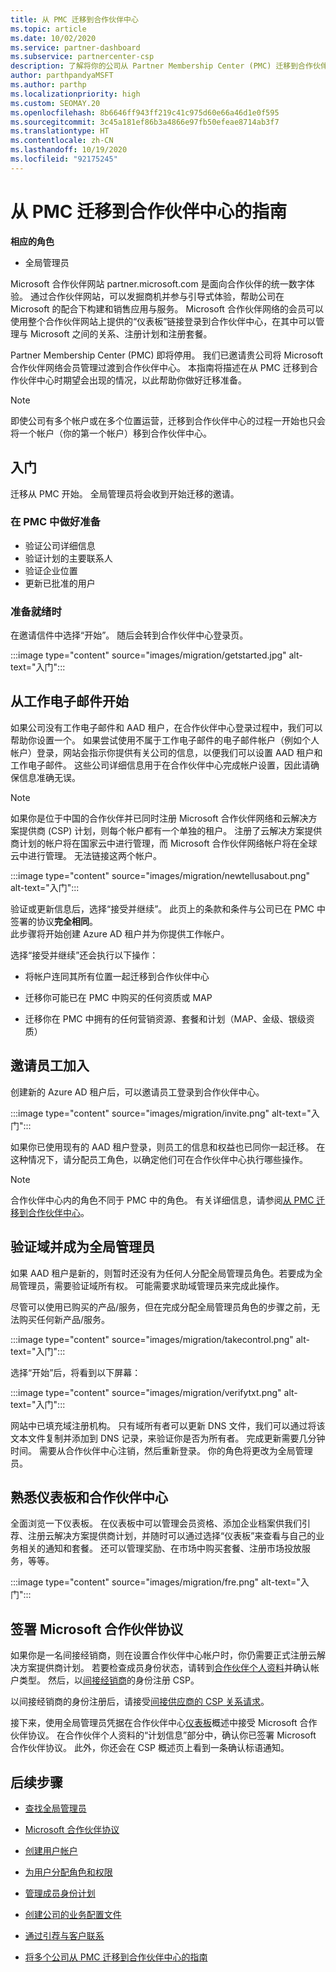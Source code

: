 ```yaml
---
title: 从 PMC 迁移到合作伙伴中心
ms.topic: article
ms.date: 10/02/2020
ms.service: partner-dashboard
ms.subservice: partnercenter-csp
description: 了解将你的公司从 Partner Membership Center (PMC) 迁移到合作伙伴中心的方式，包括需要遵循的步骤。
author: parthpandyaMSFT
ms.author: parthp
ms.localizationpriority: high
ms.custom: SEOMAY.20
ms.openlocfilehash: 8b6646ff943ff219c41c975d60e66a46d1e0f595
ms.sourcegitcommit: 3c45a181ef86b3a4866e97fb50efeae8714ab3f7
ms.translationtype: HT
ms.contentlocale: zh-CN
ms.lasthandoff: 10/19/2020
ms.locfileid: "92175245"
---
```

# <a name="guide-to-migrating-from-pmc-to-partner-center"></a>从 PMC 迁移到合作伙伴中心的指南

**相应的角色**

- 全局管理员

Microsoft 合作伙伴网站 partner.microsoft.com 是面向合作伙伴的统一数字体验。 通过合作伙伴网站，可以发掘商机并参与引导式体验，帮助公司在 Microsoft 的配合下构建和销售应用与服务。 Microsoft 合作伙伴网络的会员可以使用整个合作伙伴网站上提供的“仪表板”链接登录到合作伙伴中心，在其中可以管理与 Microsoft 之间的关系、注册计划和注册套餐。

Partner Membership Center (PMC) 即将停用。 我们已邀请贵公司将 Microsoft 合作伙伴网络会员管理过渡到合作伙伴中心。 本指南将描述在从 PMC 迁移到合作伙伴中心时期望会出现的情况，以此帮助你做好迁移准备。

>[!NOTE]
>即使公司有多个帐户或在多个位置运营，迁移到合作伙伴中心的过程一开始也只会将一个帐户（你的第一个帐户）移到合作伙伴中心。

## <a name="get-started"></a>入门

迁移从 PMC 开始。 全局管理员将会收到开始迁移的邀请。

### <a name="prepare-in-pmc"></a>在 PMC 中做好准备

- 验证公司详细信息
- 验证计划的主要联系人
- 验证企业位置
- 更新已批准的用户

### <a name="when-youre-ready"></a>准备就绪时

在邀请信件中选择“开始”。 随后会转到合作伙伴中心登录页。

:::image type="content" source="images/migration/getstarted.jpg" alt-text="入门":::

## <a name="start-with-your-work-email"></a>从工作电子邮件开始

如果公司没有工作电子邮件和 AAD 租户，在合作伙伴中心登录过程中，我们可以帮助你设置一个。 如果尝试使用不属于工作电子邮件的电子邮件帐户（例如个人帐户）登录，网站会指示你提供有关公司的信息，以便我们可以设置 AAD 租户和工作电子邮件。 这些公司详细信息用于在合作伙伴中心完成帐户设置，因此请确保信息准确无误。

>[!NOTE]
>如果你是位于中国的合作伙伴并已同时注册 Microsoft 合作伙伴网络和云解决方案提供商 (CSP) 计划，则每个帐户都有一个单独的租户。 注册了云解决方案提供商计划的帐户将在国家云中进行管理，而 Microsoft 合作伙伴网络帐户将在全球云中进行管理。 无法链接这两个帐户。

:::image type="content" source="images/migration/newtellusabout.png" alt-text="入门":::

验证或更新信息后，选择“接受并继续”。
此页上的条款和条件与公司已在 PMC 中签署的协议**完全相同**。  
此步骤将开始创建 Azure AD 租户并为你提供工作帐户。

选择“接受并继续”还会执行以下操作：

- 将帐户连同其所有位置一起迁移到合作伙伴中心

- 迁移你可能已在 PMC 中购买的任何资质或 MAP

- 迁移你在 PMC 中拥有的任何营销资源、套餐和计划（MAP、金级、银级资质）

## <a name="invite-employees-to-join-you"></a>邀请员工加入

创建新的 Azure AD 租户后，可以邀请员工登录到合作伙伴中心。

:::image type="content" source="images/migration/invite.png" alt-text="入门":::

如果你已使用现有的 AAD 租户登录，则员工的信息和权益也已同你一起迁移。 在这种情况下，请分配员工角色，以确定他们可在合作伙伴中心执行哪些操作。 

>[!NOTE] 
>合作伙伴中心内的角色不同于 PMC 中的角色。 有关详细信息，请参阅[从 PMC 迁移到合作伙伴中心](move-pmc-pc-map.md)。

## <a name="verify-your-domain-and-become-a-global-admin"></a>验证域并成为全局管理员  

如果 AAD 租户是新的，则暂时还没有为任何人分配全局管理员角色。若要成为全局管理员，需要验证域所有权。 可能需要求助域管理员来完成此操作。

尽管可以使用已购买的产品/服务，但在完成分配全局管理员角色的步骤之前，无法购买任何新产品/服务。

:::image type="content" source="images/migration/takecontrol.png" alt-text="入门":::

选择“开始”后，将看到以下屏幕：

:::image type="content" source="images/migration/verifytxt.png" alt-text="入门":::

网站中已填充域注册机构。 只有域所有者可以更新 DNS 文件，我们可以通过将该文本文件复制并添加到 DNS 记录，来验证你是否为所有者。 完成更新需要几分钟时间。 需要从合作伙伴中心注销，然后重新登录。 你的角色将更改为全局管理员。

## <a name="get-acquainted-with-your-dashboard-and-partner-center"></a>熟悉仪表板和合作伙伴中心

全面浏览一下仪表板。 在仪表板中可以管理会员资格、添加企业档案供我们引荐、注册云解决方案提供商计划，并随时可以通过选择“仪表板”来查看与自己的业务相关的通知和套餐。 还可以管理奖励、在市场中购买套餐、注册市场投放服务，等等。  

:::image type="content" source="images/migration/fre.png" alt-text="入门":::

## <a name="sign-the-microsoft-partner-agreement"></a>签署 Microsoft 合作伙伴协议

如果你是一名间接经销商，则在设置合作伙伴中心帐户时，你仍需要正式注册云解决方案提供商计划。 若要检查成员身份状态，请转到[合作伙伴个人资料](https://partner.microsoft.com/pcv/accountsettings/partnerprofile)并确认帐户类型。 然后，以[间接经销商](enrolling-in-the-csp-program.md)的身份注册 CSP。

 以间接经销商的身份注册后，请接受[间接供应商的 CSP 关系请求](indirect-reseller-tasks-in-partner-center.md)。

接下来，使用全局管理员凭据在合作伙伴中心[仪表板](https://partner.microsoft.com/pvc/dashboard)概述中接受 Microsoft 合作伙伴协议。 在合作伙伴个人资料的“计划信息”部分中，确认你已签署 Microsoft 合作伙伴协议。 此外，你还会在 CSP 概述页上看到一条确认标语通知。 

## <a name="next-steps"></a>后续步骤

- [查找全局管理员](become-global-admin.md)

- [Microsoft 合作伙伴协议](microsoft-partner-agreement.md)

- [创建用户帐户](create-user-accounts-and-set-permissions.md)

- [为用户分配角色和权限](permissions-overview.md)

- [管理成员身份计划](renew-mpn-offers.md)

- [创建公司的业务配置文件](create-a-marketing-profile.md)

- [通过引荐与客户联系](manage-leads.md)

- [将多个公司从 PMC 迁移到合作伙伴中心的指南](move-multiple-companies.md)
